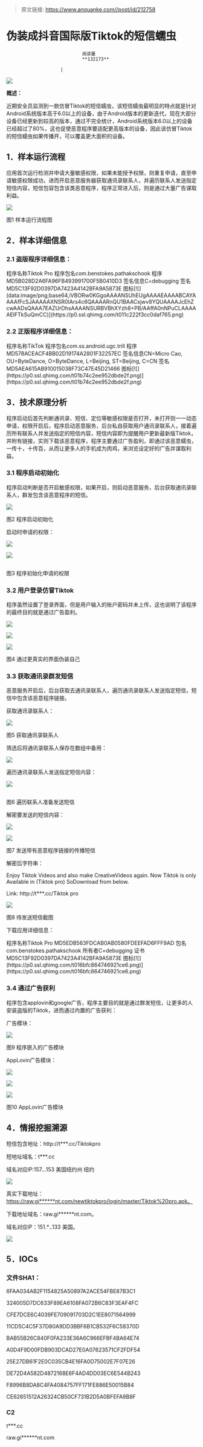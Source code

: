 > 原文链接: https://www.anquanke.com//post/id/212758 


# 伪装成抖音国际版Tiktok的短信蠕虫


                                阅读量   
                                **132173**
                            
                        |
                        
                                                                                    



[![](https://p1.ssl.qhimg.com/t0195db8a66ae7fb695.jpg)](https://p1.ssl.qhimg.com/t0195db8a66ae7fb695.jpg)



**概述：**

近期安全员监测到一款仿冒Tiktok的短信蠕虫，该短信蠕虫最明显的特点就是针对Android系统版本高于6.0以上的设备，由于Android版本的更新迭代，现在大部分设备已经更新到较高的版本，通过不完全统计，Android系统版本6.0以上的设备已经超过了80%，这也促使恶意程序要适配更高版本的设备，因此该仿冒Tiktok的短信蠕虫如果传播开，可以覆盖更大面积的设备。



## 1．样本运行流程

应用首次运行检测并申请大量敏感权限，如果未能授予权限，则重复申请，直至申请敏感权限成功，进而开启恶意服务器获取通讯录联系人，并遍历联系人发送指定短信内容，短信包容包含该类恶意程序，程序正常进入后，则是通过大量广告谋取利益。

[![](https://p2.ssl.qhimg.com/t018fb294b62a27cac6.png)](https://p2.ssl.qhimg.com/t018fb294b62a27cac6.png)

图1 样本运行流程图



## 2．样本详细信息

### **2.1 盗版程序详细信息：**
<td data-row="1">程序名称</td><td data-row="1"></td><td data-row="1">Tiktok Pro</td><td data-row="1"></td>
<td data-row="2">程序包名</td><td data-row="2"></td><td data-row="2">com.benstokes.pathakschook</td><td data-row="2"></td>
<td data-row="3">程序MD5</td><td data-row="3"></td><td data-row="3">B028D2A6FA96FB493991700F5B0410D3</td><td data-row="3"></td>
<td data-row="4">签名信息</td><td data-row="4"></td><td data-row="4">C=debugging</td><td data-row="4"></td>
<td data-row="5">签名MD5</td><td data-row="5"></td><td data-row="5">C13F92D0397DA7423A4142BFA9A5873E</td><td data-row="5"></td>
<td data-row="6">图标</td><td data-row="6"></td><td data-row="6">[![](data:image/png;base64,iVBORw0KGgoAAAANSUhEUgAAAAEAAAABCAYAAAAfFcSJAAAAAXNSR0IArs4c6QAAAARnQU1BAACxjwv8YQUAAAAJcEhZcwAADsQAAA7EAZUrDhsAAAANSURBVBhXYzh8+PB/AAffA0nNPuCLAAAAAElFTkSuQmCC)](https://p0.ssl.qhimg.com/t011c222f3cc0daf765.png)</td><td data-row="6"></td>

### **2.2 正版程序详细信息：**
<td data-row="1">程序名称</td><td data-row="1"></td><td data-row="1">TikTok</td><td data-row="1"></td>
<td data-row="2">程序包名</td><td data-row="2"></td><td data-row="2">com.ss.android.ugc.trill</td><td data-row="2"></td>
<td data-row="3">程序MD5</td><td data-row="3"></td><td data-row="3">78ACEACF4BB02D19174A2801F32257EC</td><td data-row="3"></td>
<td data-row="4">签名信息</td><td data-row="4"></td><td data-row="4">CN=Micro Cao, OU=ByteDance, O=ByteDance, L=Beijing, ST=Beijing, C=CN</td><td data-row="4"></td>
<td data-row="5">签名MD5</td><td data-row="5"></td><td data-row="5">AEA615AB910015038F73C47E45D21466</td><td data-row="5"></td>
<td data-row="6">图标</td><td data-row="6"></td><td data-row="6">[![](https://p0.ssl.qhimg.com/t01b74c2ee952dbde2f.png)](https://p0.ssl.qhimg.com/t01b74c2ee952dbde2f.png)</td><td data-row="6"></td>



## 3．技术原理分析

程序启动后首先判断通讯录、短信、定位等敏感权限是否打开，未打开则一一动态申请，权限开启后，程序启动恶意服务，后台私自获取用户通讯录联系人，接着遍历所有联系人并发送指定的短信内容，短信内容即为提醒用户更新最新版Tiktok，并附有链接，实则下载该恶意程序，程序主要通过广告盈利，即通过该恶意蠕虫，一传十，十传百，从而让更多人的手机成为肉鸡，来浏览设定好的广告并谋取利益。

### **3.1 程序启动初始化**

程序启动判断是否开启敏感权限，如果开启，则启动恶意服务，后台获取通讯录联系人，群发包含该恶意程序的短信。

[![](https://p5.ssl.qhimg.com/t013fdbee08889e5df5.png)](https://p5.ssl.qhimg.com/t013fdbee08889e5df5.png)

图2 程序启动初始化

启动时申请的权限：

[![](https://p1.ssl.qhimg.com/t01d83e5a7a7e3c6bc8.png)](https://p1.ssl.qhimg.com/t01d83e5a7a7e3c6bc8.png)

[![](https://p5.ssl.qhimg.com/t01904add2cfc38229d.png)](https://p5.ssl.qhimg.com/t01904add2cfc38229d.png)

[![](data:image/png;base64,iVBORw0KGgoAAAANSUhEUgAAAAEAAAABCAYAAAAfFcSJAAAAAXNSR0IArs4c6QAAAARnQU1BAACxjwv8YQUAAAAJcEhZcwAADsQAAA7EAZUrDhsAAAANSURBVBhXYzh8+PB/AAffA0nNPuCLAAAAAElFTkSuQmCC)](https://p5.ssl.qhimg.com/t017de741705df99900.png)

图3 程序初始化申请的权限

### **3.2 用户登录仿冒Tiktok**

程序虽然设置了登录界面，但是用户输入的账户密码并未上传，这也说明了该程序的最终目的就是通过广告盈利。

[![](https://p2.ssl.qhimg.com/t01ee775fc075a1e935.png)](https://p2.ssl.qhimg.com/t01ee775fc075a1e935.png)

[![](https://p1.ssl.qhimg.com/t01327fd0fa8b06dc39.png)](https://p1.ssl.qhimg.com/t01327fd0fa8b06dc39.png)

[![](https://p4.ssl.qhimg.com/t015da3941acc398f04.png)](https://p4.ssl.qhimg.com/t015da3941acc398f04.png)

图4 通过更真实的界面伪装自己

### **3.3 获取通讯录群发短信**

恶意服务开启后，后台获取去通讯录联系人，遍历通讯录联系人发送指定短信，短信中包含该恶意程序链接。

获取通讯录联系人：

[![](https://p0.ssl.qhimg.com/t01bd00cd5fe2f5cb65.png)](https://p0.ssl.qhimg.com/t01bd00cd5fe2f5cb65.png)

图5 获取通讯录联系人

筛选后将通讯录联系人保存在数组中备用：

[![](https://p0.ssl.qhimg.com/t01fd0cdf8565a932f5.png)](https://p0.ssl.qhimg.com/t01fd0cdf8565a932f5.png)

遍历通讯录联系人发送指定短信内容：

[![](https://p1.ssl.qhimg.com/t0136cb854357cf1b4c.png)](https://p1.ssl.qhimg.com/t0136cb854357cf1b4c.png)

[![](data:image/png;base64,iVBORw0KGgoAAAANSUhEUgAAAAEAAAABCAYAAAAfFcSJAAAAAXNSR0IArs4c6QAAAARnQU1BAACxjwv8YQUAAAAJcEhZcwAADsQAAA7EAZUrDhsAAAANSURBVBhXYzh8+PB/AAffA0nNPuCLAAAAAElFTkSuQmCC)](https://p2.ssl.qhimg.com/t016fe59db7db678925.png)

图6 遍历联系人准备发送短信

解密要发送的短信内容：

[![](https://p0.ssl.qhimg.com/t01265aee3f533a72fd.png)](https://p0.ssl.qhimg.com/t01265aee3f533a72fd.png)

[![](https://p1.ssl.qhimg.com/t01eb12edeefde75bbd.png)](https://p1.ssl.qhimg.com/t01eb12edeefde75bbd.png)

图7 发送带有恶意程序链接的传播短信

解密后字符串：

Enjoy Tiktok Videos and also make CreativeVideos again. Now Tiktok is only Available in (Tiktok pro) SoDownload from below.

Link: http://t***.cc/Tiktok pro

[![](https://p4.ssl.qhimg.com/t01734add9a9ec20c40.png)](https://p4.ssl.qhimg.com/t01734add9a9ec20c40.png)

图8 待发送短信截图

下载应用详细信息：
<td data-row="1">程序名称</td><td data-row="1"></td><td data-row="1">Tiktok Pro</td><td data-row="1"></td>
<td data-row="2">MD5</td><td data-row="2"></td><td data-row="2">EDB563FDCAB0AB0580FDEEFAD6FFF9AD</td><td data-row="2"></td>
<td data-row="3">包名</td><td data-row="3"></td><td data-row="3">com.benstokes.pathakschook</td><td data-row="3"></td>
<td data-row="4">所有者</td><td data-row="4"></td><td data-row="4">C=debugging</td><td data-row="4"></td>
<td data-row="5">证书MD5</td><td data-row="5"></td><td data-row="5">C13F92D0397DA7423A4142BFA9A5873E</td><td data-row="5"></td>
<td data-row="6">图标</td><td data-row="6"></td><td data-row="6">[![](https://p0.ssl.qhimg.com/t016bfc864746921ce6.png)](https://p0.ssl.qhimg.com/t016bfc864746921ce6.png)</td><td data-row="6"></td>

### **3.4 通过广告获利**

程序包含applovin和google广告，程序主要目的就是通过群发短信，让更多的人安装盗版的Tiktok，进而通过内置的广告获利：

广告模块：

[![](https://p5.ssl.qhimg.com/t01db61bddf57e8558a.png)](https://p5.ssl.qhimg.com/t01db61bddf57e8558a.png)

图9 程序嵌入的广告模块

AppLovin广告模块：

[![](https://p1.ssl.qhimg.com/t01c50f07c14bfb328a.png)](https://p1.ssl.qhimg.com/t01c50f07c14bfb328a.png)

[![](https://p1.ssl.qhimg.com/t01e92a43dd2a8988c9.png)](https://p1.ssl.qhimg.com/t01e92a43dd2a8988c9.png)

[![](https://p3.ssl.qhimg.com/t01504e043fbd06cb35.png)](https://p3.ssl.qhimg.com/t01504e043fbd06cb35.png)

图10 AppLovin广告模块



## 4．情报挖掘溯源

短信包含地址：http://t***.cc/Tiktokpro

短地址域名：t***.cc

域名对应IP:157.***.***.153 美国纽约州 纽约

[![](https://p2.ssl.qhimg.com/t01e6ff3ec21a63014b.png)](https://p2.ssl.qhimg.com/t01e6ff3ec21a63014b.png)

真实下载地址：https://raw.gi******nt.com/newtiktokpro/login/master/Tiktok%20pro.apk。

下载地址域名：raw.gi******nt.com。

域名对应IP：151.***.**.133 美国。

[![](https://p5.ssl.qhimg.com/t01910609ebda015fd6.png)](https://p5.ssl.qhimg.com/t01910609ebda015fd6.png)



## 5．IOCs

### **文件SHA1：**

6FAA034AB2F1154825A50897A2ACE54FBE87B3C1

324005D7DC633F89EA6108FA072B6C83F3EAF4FC

CFE7DCE6C4039FE709091703D2C1EE8071564999

11CD5C4C5F37D80A9DD3BBF6B1CB532F6C58370D

BAB55B26C840F0FA233E36A6C966EFBF4BA64E74

A0D4F9D00FDB903DCAD27E0A07623571CF2FDF54

25E27DB61F2E0C035CB4E16FA0D75002E7F07E26

DE72D4A582D4872168E6F4AD4DD03EC6E544B243

F8996B8DA8C4FA4084757FF171FE886E50015B84

CE62651512A26324CB50CF731B2D5A0BFEFA9B8F

### **C2**

t***.cc

raw.gi******nt.com
